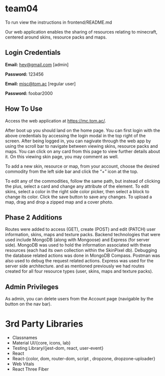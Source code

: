 # team04


To run view the instructions in frontend/README.md

Our web application enables the sharing of resources relating to minecraft, centered around skins, resource packs and maps.

## Login Credentials
**Email:** hey@gmail.com [admin]

**Password:** 123456

**Email:** misc@tom.ac [regular user]

**Password:** foobar2000 

## How To Use

Access the web application at https://mc.tom.ac/.

After boot up you should land on the home page. You can first login with the above credentials by accessing the login modal in the top right of the screen. After being logged in, you can nagivate through the web app by using the scroll bar to navigate between viewing skins, resource packs and maps. You can click on any card from this page to view further details about it. On this viewing skin page, you may comment as well.

To add a new skin, resource or map, from your account, choose the desired commodity from the left side bar and click the “+” icon at the top.

To edit any of the commodities, follow the same path, but instead of clicking the plus, select a card and change any attribute of the element. To edit skins, select a color in the right side color picker, then select a block to change its color. Click the save button to save any changes. To upload a map, drag and drop a zipped map and a cover photo.

## Phase 2 Additions

Routes were added to access (GET), create (POST) and edit (PATCH) user information, skins, maps and texture packs. Backend technologies that were used include MongoDB (along with Mongoose) and Express (for server side). MongoDB was used to hold the information associated with these resources (each had its own collection within the SkinPixel db). Debugging the database related actions was done in MongoDB Compass. Postman was also used to debug the request related actions. Express was used for the server side architecture. and as mentioned previously we had routes created for all four resource types (user, skins, maps and texture packs).

## Admin Privileges
As admin, you can delete users from the Account page (navigable by the button on the nav bar).


# 3rd Party Libraries
* Classnames
* Material UI/{core, icons, lab}
* Testing Library/{jest-dom, react, user-event}
* React
* React-{color, dom, router-dom, script , dropzone, dropzone-uploader}
* Web Vitals
* React Three Fiber

